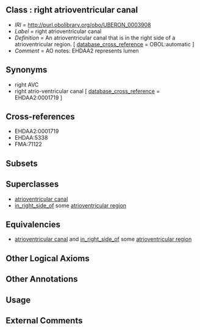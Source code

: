 
## Class : right atrioventricular canal

 * *IRI* = http://purl.obolibrary.org/obo/UBERON_0003908
 * *Label* = right atrioventricular canal
 * *Definition* = An atrioventricular canal that is in the right side of a atrioventricular region. [ [database_cross_reference](../../ef/oboInOwl#hasDbXref.md) = OBOL:automatic ]
 * *Comment* = AO notes: EHDAA2 represents lumen

## Synonyms

 * right AVC
 * right atrio-ventricular canal [ [database_cross_reference](../../ef/oboInOwl#hasDbXref.md) = EHDAA2:0001719 ]

## Cross-references

 * EHDAA2:0001719
 * EHDAA:5338
 * FMA:71122

## Subsets


## Superclasses

 * [atrioventricular canal](../../UBERON/87/UBERON_0002087.md)
 * [in_right_side_of](../../BSPO/21/BSPO_0000121.md) some [atrioventricular region](../../UBERON/20/UBERON_0011820.md)

## Equivalencies

 * [atrioventricular canal](../../UBERON/87/UBERON_0002087.md) and [in_right_side_of](../../BSPO/21/BSPO_0000121.md) some [atrioventricular region](../../UBERON/20/UBERON_0011820.md)

## Other Logical Axioms


## Other Annotations


## Usage


## External Comments


